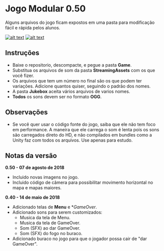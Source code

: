 # Jogo Modular 0.50
Alguns arquivos do jogo ficam expostos em uma pasta para modificação fácil e rápida pelos alunos.

[![alt text](https://github.com/Chrisdbhr/JogoModular/raw/master/botao_window.png "Baixar para Windows")](https://github.com/Chrisdbhr/JogoModular/raw/master/Builds/Windows/Windows.zip)
[![alt text](https://github.com/Chrisdbhr/JogoModular/raw/master/botao_mac.png "Baixar para Windows")](https://github.com/Chrisdbhr/JogoModular/raw/master/Builds/Windows/MAC.app.zip)


## Instruções
- Baixe o repositorio, descompacte, e pegue a pasta **Game**.
- Substitua os arquivos de som da pasta **StreamingAssets** com os que você fizer.
- Os arquivos que tem um número no final são os que podem ter variações. Adicione quantos quiser, seguindo o padrão dos nomes.
- A pasta **Jukebox** aceita vários arquivos de varios nomes.
- **Todos** os sons devem ser no formato **OGG**.


## Observações
- Se você quer usar o código fonte do jogo, saiba que ele não tem foco em performance. A maneira que ele carrega o som é lenta pois os sons são carregados direto do HD, e não compilados em bundles como a Unity faz com todos os arquivos. Use apenas para estudo.

## Notas da versão

**0.50 - 07 de agosto de 2018**
- Incluido novas imagens no jogo.
- Incluido código de câmera para possibilitar movimento horizontal no mapa e mapas maiores.

**0.40 - 14 de maio de 2018**
- Adicionado telas de **Menu** e **GameOver*.
- Adicionado sons para serem customizados:
	- Musica da tela de Menu.
	- Musica da tela de GameOver.
	- Som (SFX) ao dar GameOver.
	- Som (SFX) do fogo no buraco.
- Adicionado buraco no jogo para que o jogador possa cair de "dar GameOver".

